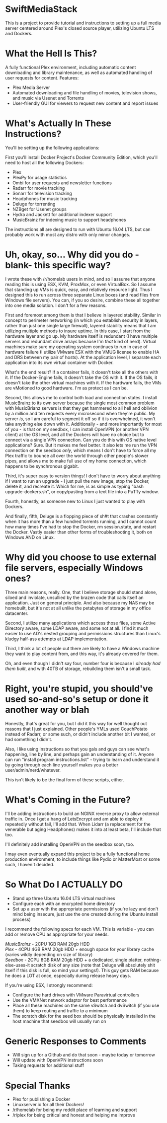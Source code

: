 # SwiftMediaStack
This is a project to provide tutorial and instructions to setting up a full media server centered around Plex's closed source player, utilizing Ubuntu LTS and Dockers.

# What the Hell Is This?

A fully functional Plex environment, including automatic content downloading and library maintenance, as well as automated handling of user requests for content.  Features:

* Plex Media Server
* Automated downloading and file handling of movies, television shows, and music via Usenet and Torrents
* User-friendly GUI for viewers to request new content and report issues

# What's Actually In These Instructions?

You'll be setting up the following applications:

First you'll install Docker Project's Docker Community Edition, which you'll need to host all the following Dockers:

* Plex
* PlexPy for usage statistics
* Ombi for user requests and newsletter functions
* Radarr for movie tracking
* Sonarr for television tracking
* Headphones for music tracking
* Deluge for torrenting
* NZBget for Usenet groups
* Hydra and Jackett for additional indexer support
* MusicBrainz for indexing music to support headphones

The instructions all are designed to run with Ubuntu 16.04 LTS, but can probably work with most any distro with only minor changes.

# Uh, okay, so... Why did you do -blank- this specific way?

I wrote these with /r/homelab users in mind, and so I assume that anyone reading this is using ESX, KVM, ProxMox, or even VirtualBox.  So I assume that standing up VMs is quick, easy, and relatively resource light.  Thus I designed this to run across three separate Linux boxes (and read files from Windows file servers).  You can, if you so desire, combine these all together into one media solution.  I don't for a few reasons.  

First and foremost among them is that I believe in layered stability.  Similar in concept to perimeter networking (in which you establish security in layers, rather than just one single large firewall), layered stability means that I am utilizing multiple methods to insure uptime.  In this case, I start from the hardware layer and go up.  My hardware itself is redundant (I have multiple servers and redundant drive arrays because I'm *that* kind of nerd).  Virtual machines make sure my operating system continues to run in case of hardware failure (I utilize VMware ESX with the VMUG license to enable HA and DRS between my pair of hosts).  At the application level, I separate each application into its own virtual container with Docker.

What's the end result?  If a container fails, it doesn't take all the others with it.  If the Docker-Engine fails, it doesn't take the OS with it.  If the OS fails, it doesn't take the other virtual machines with it.  If the hardware fails, the VMs are vMotioned to good hardware.  I'm as protect as I can be.

Second, this allows me to control both load and connection states.  I install MusicBrainz to its own server because the single most common problem with MusicBrianz servers is that they get hammered to all hell and oblivion by a million and ten requests every microsecond when they're public.  My server *is*, so I am careful to segment it off so if it is overwhelmed, it won't take anything else down with it.  Additionally - and more importantly for most of you - is that on my seedbox, I can install OpenVPN (or another VPN client) at the OS level, and all the Dockers will have no choice but to connect via a single VPN connection.  Can you do this with OS native level applications?  Sure.  But it makes me feel better.  It also lets me run the VPN connection on the seedbox *only*, which means I don't have to force all my Plex traffic to bounce all over the world through other people's slower pipes, and allows me to make full use of my home connection, which happens to be synchronous gigabit.

Third, it's super easy to version things!  I don't have to worry about anything if I want to run an upgrade - I just pull the new image, stop the Docker, delete it, and recreate it.  Which for me, is as simple as typing "bash upgrade-dockers.sh", or copy/pasting from a text file into a PuTTy window.

Fourth, honestly, as someone new to Linux I just wanted to play with Dockers.

And finally, fifth, Deluge is a flopping piece of sh#t that crashes constantly when it has more than a few hundred torrents running, and I cannot count how many times I've had to stop the Docker, rm session.state, and restart the Docker.  Vastly easier than other forms of troubleshooting it, both on Windows AND on Linux.

# Why did you choose to use external file servers, especially Windows ones?

Three main reasons, really.  One, that I believe storage should stand alone, siloed and inviolate, unsullied by the brazen code that calls itself an application.  Just on general principle.  And also because my NAS may be homebuilt, but it's not at all unlike the petabytes of storage in my office datacenter.

Second, I utilize many applications which access those files, some Active Directory aware, some LDAP aware, and some not at all.  I find it much easier to use AD's nested grouping and permissions structures than Linux's kludgy half-ass attempts at LDAP implementation.

Third, I think a lot of people out there are likely to have a Windows machine they want to play content from, and this way, it's already covered for them.

Oh, and even though I didn't say four, number four is because I *already had them built*, and with 40TB of storage, rebuilding them isn't a small task.

# Right, you're stupid, you should've used so-and-so's setup or done it another way or blah

Honestly, that's great for you, but I did it this way for well thought out reasons that I just explained.  Other people's YMLs used CouchPotato instead of Radarr, or some such, or didn't include another bit I wanted, or had something I didn't.

Also, I like using instructions so that you gals and guys can see what's happening, line by line, and perhaps gain an understanding of it.  Anyone can run "install program instructions.list" - trying to learn and understand it by going through each line yourself makes you a better user/admin/nerd/whatever.

This isn't likely to be the final form of these scripts, either.

# What's Coming in the Future?

I'll be adding instructions to build an NGINX reverse proxy to allow external traffic in.  Once I get a hang of LetsEncrypt and am able to deploy it repeatedly without fail, I'll add that.  When Lidarr (a replacement for the venerable but aging Headphones) makes it into at least beta, I'll include that too.

I'll definitely add installing OpenVPN on the seedbox soon, too.

I may even eventually expand this project to be a fully functional home production environment, to include things like Pydio or MatterMost or some such, I haven't decided.

# So What Do I ACTUALLY DO

* Stand up three Ubuntu 16.04 LTS virtual machines
* Configure each with an encrypted home directory
* Set up a user with the appropriate permissions (if you're lazy and don't mind being insecure, just use the one created during the Ubuntu install process)

I recommend the following specs for each VM.  This is variable - you can add or remove CPU as appropriate for your needs.

*MusicBrainz* - 2CPU 1GB RAM 20gb HDD  
*Plex* - 4CPU 4GB RAM 20gb HDD + enough space for your library cache (varies wildly depending on size of library)  
*Seedbox* - 2CPU 8GB RAM 20gb HDD + a dedicated, single platter, nothing-else-uses-it scratch disk of any size (note that Deluge will absolutely shit itself if this disk is full, so mind your settings!).  This guy gets RAM because he does a LOT at once, especially during release heavy days.  

If you're using ESX, I strongly recommend:

* Configure the hard drives with VMware Paravirtual controllers
* Use the VMXNet network adaptor for best performance
* Place all these machines on the same vSwitch and dvSwitch (if you use them) to keep routing and traffic to a minimum
* The scratch disk for the seed box should be physically installed in the host machine that seedbox will usually run on

# Generic Responses to Comments

* Will sign up for a Github and do that soon - maybe today or tomorrow
* Will update with OpenVPN instructions soon
* Taking requests for additional stuff


# Special Thanks

* Plex for publishing a Docker
* Linuxserver.io for all their Dockers!
* /r/homelab for being my reddit place of learning and support
* /r/plex for being critical and honest and helping me improve
